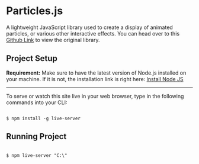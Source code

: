# Particles.js

A lightweight JavaScript library used to create a display of animated particles, or various other interactive effects. You can head over to this [Github Link](https://github.com/VincentGarreau/particles.js/) to view the original library. 

## Project Setup

  __Requirement:__ Make sure to have the latest version of Node.js installed on your machine. If it is not, the installation link is right          here: [Install Node JS](https://nodejs.org/en/)

---

  To serve or watch this site live in your web browser, type in the following commands into your CLI:   

  ``` 
  
  $ npm install -g live-server
  
  ``` 

## Running Project

  ``` 
  
  $ npm live-server "C:\"
  
  ``` 


